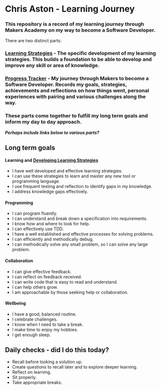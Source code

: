 # Chris Aston - Learning Journey
### This repository is a record of my learning journey through Makers Academy on my way to become a Software Developer. 

There are two distinct parts:

### [Learning Strategies](https://github.com/AUTOMCAS/LearningJourney/tree/main/learning_stratagies) - The specific development of my learning strategies. This builds a foundation to be able to develop and improve any skill or area of knowledge.

### [Progress Tracker](https://github.com/AUTOMCAS/LearningJourney/tree/main/progress_tracker) - My journey through Makers to become a Software Developer. Records my goals, strategies, achievements and reflections on how things went, personal experiences with pairing and various challenges along the way.

### These parts come together to fulfill my long term goals and inform my day to day approach. 

***Perhaps include links below to various parts?***

## Long term goals

#### Learning  and [Developing Learning Strategies](https://github.com/AUTOMCAS/LearningJourney/tree/main/learning_stratagies)

- I have well developed and effective learning strategies.
- I can use these strategies to learn and master any new tool or programming language.
- I use frequent testing and reflection to identify gaps in my knowledge.
- I address knowledge gaps effectively.


#### Programming
- I can program fluently.
- I can understand and break down a specification into requirements.
- I know how and where to look for help.
- I can effectively use TDD.
- I have a well established and effective processes for solving problems.
- I can efficiently and methodically debug.
- I can methodically solve any small problem, so I can solve any large problem.


#### Collaboration
- I can give effective feedback.
- I can reflect on feedback received.
- I can write code that is easy to read and understand.
- I can help others grow.
- I am approachable by those seeking help or collaboration.


#### Wellbeing
- I have a good, balanced routine.
- I celebrate challenges.
- I know when I need to take a break.
- I make time to enjoy my hobbies.
- I get enough sleep.


## Daily checks - did I do this today?
- Recall before looking a solution up.
- Create questions to recall later and to explore deeper learning.
- Reflect on learning.
- Sit properly.
- Take appropriate breaks.